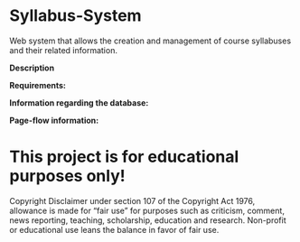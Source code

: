 # Syllabus-System
Web system that allows the creation and management of course syllabuses and their related information.

<b>Description</b><br>

<b>Requirements:</b><br>

<b>Information regarding the database:</b><br>

<b>Page-flow information:</b><br>

<h1>This project is for educational purposes only!</h1>
Copyright Disclaimer under section 107 of the Copyright Act 1976, allowance is made for “fair use” for purposes such as criticism, comment, news reporting, teaching, scholarship, education and research.
Non-profit or educational use leans the balance in favor of fair use.
